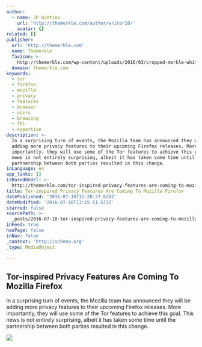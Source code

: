 ```yaml
---
author:
  - name: JP Buntinx
    url: 'http://themerkle.com/author/writer10/'
    avatar: {}
related: []
publisher:
  url: 'http://themerkle.com'
  name: Themerkle
  favicon: >-
    http://themerkle.com/wp-content/uploads/2016/03/cropped-merkle-white-1-192x192.png
  domain: themerkle.com
keywords:
  - tor
  - firefox
  - mozilla
  - privacy
  - features
  - browser
  - users
  - browsing
  - fbi
  - expertise
description: >-
  In a surprising turn of events, the Mozilla team has announced they will be
  adding more privacy features to their upcoming Firefox releases. More
  importantly, they will use some of the Tor features to achieve this goal. This
  news is not entirely surprising, albeit it has taken some time until the
  partnership between both parties resulted in this change.
inLanguage: en
app_links: []
isBasedOnUrl: >-
  http://themerkle.com/tor-inspired-privacy-features-are-coming-to-mozilla-firefox/
title: Tor-inspired Privacy Features Are Coming To Mozilla Firefox
datePublished: '2016-07-10T15:28:37.620Z'
dateModified: '2016-07-10T13:15:11.573Z'
starred: false
sourcePath: >-
  _posts/2016-07-10-tor-inspired-privacy-features-are-coming-to-mozilla-firefox.md
inFeed: true
hasPage: false
inNav: false
_context: 'http://schema.org'
_type: MediaObject

---
```

<article style=""><h1>Tor-inspired Privacy Features Are Coming To Mozilla Firefox</h1><p>In a surprising turn of events, the Mozilla team has announced they will be adding more privacy features to their upcoming Firefox releases. More importantly, they will use some of the Tor features to achieve this goal. This news is not entirely surprising, albeit it has taken some time until the partnership between both parties resulted in this change.</p><img src="http://themerkle.com/wp-content/uploads/2016/07/shutterstock_279097169.jpg" /></article>
